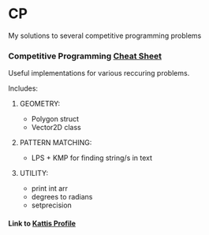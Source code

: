 # CP

My solutions to several competitive programming problems

### Competitive Programming [Cheat Sheet](./cheat_sheet.cpp)

Useful implementations for various
reccuring problems.

Includes:

1. GEOMETRY:
	- Polygon struct
	- Vector2D class
	
2. PATTERN MATCHING:
	- LPS + KMP for finding string/s in text
	
3. UTILITY:
	- print int arr
	- degrees to radians
	- setprecision

#### Link to [Kattis Profile](https://open.kattis.com/users/max-brodeur)
